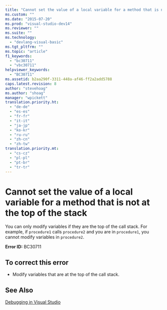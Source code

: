 ```yaml
---
title: "Cannot set the value of a local variable for a method that is not at the top of the stack | Microsoft Docs"
ms.custom: ""
ms.date: "2015-07-20"
ms.prod: "visual-studio-dev14"
ms.reviewer: ""
ms.suite: ""
ms.technology: 
  - "devlang-visual-basic"
ms.tgt_pltfrm: ""
ms.topic: "article"
f1_keywords: 
  - "bc30711"
  - "vbc30711"
helpviewer_keywords: 
  - "BC30711"
ms.assetid: b2aa290f-3311-448a-af46-ff2a2add5788
caps.latest.revision: 8
author: "stevehoag"
ms.author: "shoag"
manager: "wpickett"
translation.priority.ht: 
  - "de-de"
  - "es-es"
  - "fr-fr"
  - "it-it"
  - "ja-jp"
  - "ko-kr"
  - "ru-ru"
  - "zh-cn"
  - "zh-tw"
translation.priority.mt: 
  - "cs-cz"
  - "pl-pl"
  - "pt-br"
  - "tr-tr"
---
```

# Cannot set the value of a local variable for a method that is not at the top of the stack
You can only modify variables if they are the top of the call stack. For example, if `procedure1` calls `procedure2` and you are in `procedure1`, you cannot modify variables in `procedure2`.  
  
 **Error ID:** BC30711  
  
## To correct this error  
  
-   Modify variables that are at the top of the call stack.  
  
## See Also  
 [Debugging in Visual Studio](/visualstudio/debugger/debugging-in-visual-studio)